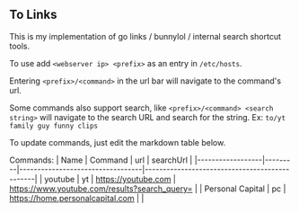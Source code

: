 ## To Links ##

This is my implementation of go links / bunnylol / internal search shortcut tools.

To use add `<webserver ip> <prefix>` as an entry in `/etc/hosts`.

Entering `<prefix>/<command>` in the url bar will navigate to the command's url.

Some commands also support search, like `<prefix>/<command> <search string>` will navigate to the search URL and search for the string. Ex: `to/yt family guy funny clips`

To update commands, just edit the markdown table below.

Commands:
| Name             | Command | url                              | searchUrl                                     |
|------------------|---------|----------------------------------|-----------------------------------------------|
| youtube          | yt      | https://youtube.com              | https://www.youtube.com/results?search_query= |
| Personal Capital | pc      | https://home.personalcapital.com |                                               |